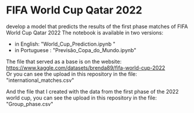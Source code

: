 # FIFA World Cup Qatar 2022
develop a model that predicts the results of the first phase matches of FIFA World Cup Qatar 2022
The notebook is available in two versions:
- in English: "World_Cup_Prediction.ipynb "
- in Portuguese : "Previsão_Copa_do_Mundo.ipynb"

The file that served as a base is on the website:
https://www.kaggle.com/datasets/brenda89/fifa-world-cup-2022  
Or you can see the upload in this repository in the file: "international_matches.csv"

And the file that I created with the data from the first phase of the 2022 world cup, you can see the upload in this repository in the file:
"Group_phase.csv"
